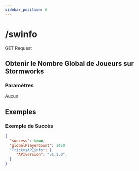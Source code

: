 ```yaml
---
sidebar_position: 6
---
```


# /swinfo

<span class="request-bubble request-get">GET Request</span>


## Obtenir le Nombre Global de Joueurs sur Stormworks


### Paramètres
Aucun

## Exemples
### Exemple de Succès
```json
{
  "success": true,
  "globalPlayerCount": 1420
  "TrickysAPIinfo": {
     "APIversion": "v1.1.0",
  }
}
```